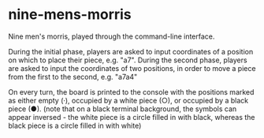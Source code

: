 # nine-mens-morris

Nine men's morris, played through the command-line interface.

During the initial phase, players are asked to input coordinates of a position on which to place their piece, e.g. "a7".
During the second phase, players are asked to input the coordinates of two positions, in order to move a piece from the first to the second, e.g. "a7a4"

On every turn, the board is printed to the console with the positions marked as either empty (·), occupied by a white piece (○), or occupied by a black piece (●).
(note that on a black terminal background, the symbols can appear inversed - the white piece is a circle filled in with black, whereas the black piece is a circle filled in with white)